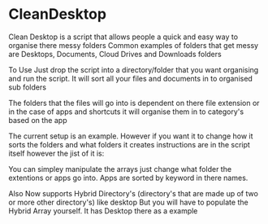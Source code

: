# CleanDesktop

Clean Desktop is a script that allows people a quick and easy way to organise there messy folders
Common examples of folders that get messy are Desktops, Documents, Cloud Drives and Downloads folders


To Use
Just drop the script into a directory/folder that you want organising and run the script.
It will sort all your files and documents in to organised sub folders

The folders that the files will go into is dependent on there file extension
or in the case of apps and shortcuts it will organise them in to category's based on the app

The current setup is an example. However if you want it to change how it sorts the folders and what folders it creates
instructions are in the script itself however the jist of it is: 

You can simpley manipulate the arrays just change what folder the extentions or apps go into.
Apps are sorted by keyword in there names.


Also Now supports Hybrid Directory's (directory's that are made up of two or more other directory's) like desktop
But you will have to populate the Hybrid Array yourself. It has Desktop there as a example
